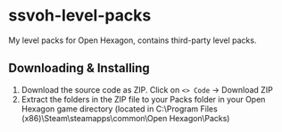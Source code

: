 # ssvoh-level-packs
My level packs for Open Hexagon, contains third-party level packs.

## Downloading & Installing

1. Download the source code as ZIP. Click on `<> Code` -> Download ZIP
2. Extract the folders in the ZIP file to your Packs folder in your Open Hexagon game directory (located in C:\Program Files (x86)\Steam\steamapps\common\Open Hexagon\Packs\)
